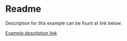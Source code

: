 # Readme

Description for this example can be fount at link below. 

[Example desctiption link](https://rristm.github.io/stm32_threadx/show/threadx_semaphore_basic_example.md)